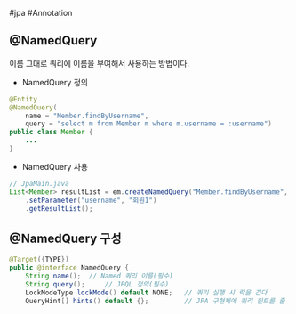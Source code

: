 #jpa #Annotation 


## @NamedQuery
이름 그대로 쿼리에 이름을 부여해서 사용하는 방법이다.

+ NamedQuery 정의
```java
@Entity
@NamedQuery(
    name = "Member.findByUsername",
    query = "select m from Member m where m.username = :username")
public class Member {
    ...
}
```

+ NamedQuery 사용
```java
// JpaMain.java
List<Member> resultList = em.createNamedQuery("Member.findByUsername", Member.class)
	.setParameter("username", "회원1")
	.getResultList();
```

## @NamedQuery 구성
```java
@Target({TYPE})
public @interface NamedQuery {
    String name();  // Named 쿼리 이름(필수)
    String query();     // JPQL 정의(필수)
    LockModeType lockMode() default NONE;   // 쿼리 실행 시 락을 건다
    QueryHint[] hints() default {};         // JPA 구현체에 쿼리 힌트를 줄 수 있다. 2차 캐시 다룰 때 사용한다.
```
